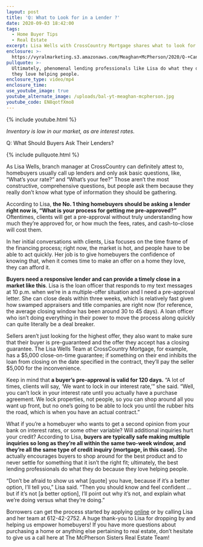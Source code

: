 ```yaml
---
layout: post
title: 'Q: What to Look for in a Lender ?'
date: 2020-09-03 18:42:00
tags:
  - Home Buyer Tips
  - Real Estate
excerpt: Lisa Wells with CrossCountry Mortgage shares what to look for in a lender.
enclosure: >-
  https://vyralmarketing.s3.amazonaws.com/Meaghan+McPherson/2020/Q-+Can+Buyers+Take+Advantage+of+Our+Minneapolis+Market_.mp4
pullquote: >-
  Ultimately, phenomenal lending professionals like Lisa do what they do because
  they love helping people.
enclosure_type: video/mp4
enclosure_time:
use_youtube_image: true
youtube_alternate_image: /uploads/bal-yt-meaghan-mcpherson.jpg
youtube_code: EN8qotfXmo8
---
```


{% include youtube.html %}

*Inventory is low in our market, as are interest rates.*

Q: What Should Buyers Ask Their Lenders?&nbsp;

{% include pullquote.html %}

As Lisa Wells, branch manager at CrossCountry can definitely attest to, homebuyers usually call up lenders and only ask basic questions, like, “What’s your rate?” and “What’s your fee?” Those aren’t the most constructive, comprehensive questions, but people ask them because they really don’t know what type of information they should be gathering.&nbsp;

According to Lisa, **the No. 1 thing homebuyers should be asking a lender right now is, “What is your process for getting me pre-approved?”** Oftentimes, clients will get a pre-approval without truly understanding how much they’re approved for, or how much the fees, rates, and cash-to-close will cost them.&nbsp;

In her initial conversations with clients, Lisa focuses on the time frame of the financing process; right now, the market is hot, and people have to be able to act quickly. Her job is to give homebuyers the confidence of knowing that, when it comes time to make an offer on a home they love, they can afford it.

**Buyers need a responsive lender and can provide a timely close in a market like this**. Lisa is the loan officer that responds to my text messages at 10 p.m. when we’re in a multiple-offer situation and I need a pre-approval letter. She can close deals within three weeks, which is relatively fast given how swamped appraisers and title companies are right now (for reference, the average closing window has been around 30 to 45 days). A loan officer who isn’t doing everything in their power to move the process along quickly can quite literally be a deal breaker.&nbsp;

Sellers aren’t just looking for the highest offer, they also want to make sure that their buyer is pre-guaranteed and the offer they accept has a closing guarantee. The Lisa Wells Team at CrossCountry Mortgage, for example, has a $5,000 close-on-time guarantee; if something on their end inhibits the loan from closing on the date specified in the contract, they’ll pay the seller $5,000 for the inconvenience.&nbsp;

Keep in mind that **a buyer’s pre-approval is valid for 120 days.** “A lot of times, clients will say, ‘We want to lock in our interest rate,’” she said. “Well, you can’t lock in your interest rate until you actually have a purchase agreement. We lock properties, not people, so you can shop around all you want up front, but no one’s going to be able to lock you until the rubber hits the road, which is when you have an actual contract.”&nbsp;

What if you’re a homebuyer who wants to get a second opinion from your bank on interest rates, or some other variable? Will additional inquiries hurt your credit? According to Lisa, **buyers are typically safe making multiple inquiries so long as they’re all within the same two-week window, and they’re all the same type of credit inquiry (mortgage, in this case).** She actually encourages buyers to shop around for the best product and to never settle for something that it isn’t the right fit; ultimately, the best lending professionals do what they do because they love helping people.&nbsp;

“Don’t be afraid to show us what \[quote\] you have, because if it’s a better option, I’ll tell you,” Lisa said. “Then you should know and feel confident … but if it’s not \[a better option\], I’ll point out why it’s not, and explain what we’re doing versus what they’re doing.”&nbsp;

Borrowers can get the process started by applying [online](https://crosscountrymortgage.com/) or by calling Lisa and her team at 612-42-2752. A huge thank-you to Lisa for dropping by and helping us empower homebuyers\! If you have more questions about purchasing a home or anything else pertaining to real estate, don’t hesitate to give us a call here at The McPherson Sisters Real Estate Team\!